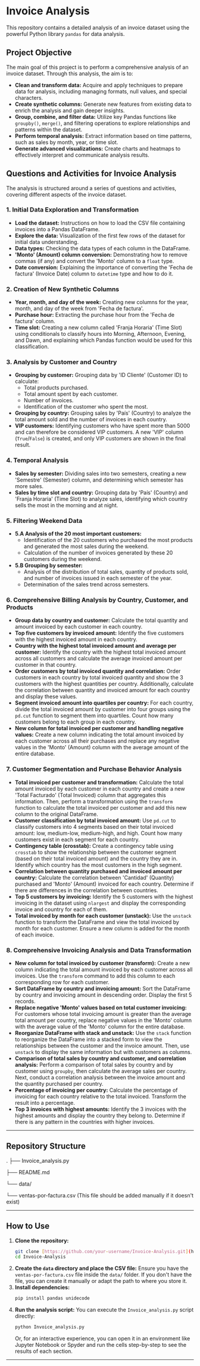# Invoice Analysis

This repository contains a detailed analysis of an invoice dataset using the powerful Python library `pandas` for data analysis.

## Project Objective

The main goal of this project is to perform a comprehensive analysis of an invoice dataset. Through this analysis, the aim is to:

* **Clean and transform data:** Acquire and apply techniques to prepare data for analysis, including managing formats, null values, and special characters.
* **Create synthetic columns:** Generate new features from existing data to enrich the analysis and gain deeper insights.
* **Group, combine, and filter data:** Utilize key Pandas functions like `groupby()`, `merge()`, and filtering operations to explore relationships and patterns within the dataset.
* **Perform temporal analysis:** Extract information based on time patterns, such as sales by month, year, or time slot.
* **Generate advanced visualizations:** Create charts and heatmaps to effectively interpret and communicate analysis results.

## Questions and Activities for Invoice Analysis

The analysis is structured around a series of questions and activities, covering different aspects of the invoice dataset.

### 1. Initial Data Exploration and Transformation

* **Load the dataset:** Instructions on how to load the CSV file containing invoices into a Pandas DataFrame.
* **Explore the data:** Visualization of the first few rows of the dataset for initial data understanding.
* **Data types:** Checking the data types of each column in the DataFrame.
* **'Monto' (Amount) column conversion:** Demonstrating how to remove commas (if any) and convert the 'Monto' column to a `float` type.
* **Date conversion:** Explaining the importance of converting the 'Fecha de factura' (Invoice Date) column to `datetime` type and how to do it.

### 2. Creation of New Synthetic Columns

* **Year, month, and day of the week:** Creating new columns for the year, month, and day of the week from 'Fecha de factura'.
* **Purchase hour:** Extracting the purchase hour from the 'Fecha de factura' column.
* **Time slot:** Creating a new column called 'Franja Horaria' (Time Slot) using conditionals to classify hours into Morning, Afternoon, Evening, and Dawn, and explaining which Pandas function would be used for this classification.

### 3. Analysis by Customer and Country

* **Grouping by customer:** Grouping data by 'ID Cliente' (Customer ID) to calculate:
    * Total products purchased.
    * Total amount spent by each customer.
    * Number of invoices.
    * Identification of the customer who spent the most.
* **Grouping by country:** Grouping sales by 'País' (Country) to analyze the total amount sold and the number of invoices in each country.
* **VIP customers:** Identifying customers who have spent more than 5000 and can therefore be considered VIP customers. A new 'VIP' column (`True`/`False`) is created, and only VIP customers are shown in the final result.

### 4. Temporal Analysis

* **Sales by semester:** Dividing sales into two semesters, creating a new 'Semestre' (Semester) column, and determining which semester has more sales.
* **Sales by time slot and country:** Grouping data by 'País' (Country) and 'Franja Horaria' (Time Slot) to analyze sales, identifying which country sells the most in the morning and at night.

### 5. Filtering Weekend Data

* **5.A Analysis of the 20 most important customers:**
    * Identification of the 20 customers who purchased the most products and generated the most sales during the weekend.
    * Calculation of the number of invoices generated by these 20 customers during the weekend.
* **5.B Grouping by semester:**
    * Analysis of the distribution of total sales, quantity of products sold, and number of invoices issued in each semester of the year.
    * Determination of the sales trend across semesters.

### 6. Comprehensive Billing Analysis by Country, Customer, and Products

* **Group data by country and customer:** Calculate the total quantity and amount invoiced by each customer in each country.
* **Top five customers by invoiced amount:** Identify the five customers with the highest invoiced amount in each country.
* **Country with the highest total invoiced amount and average per customer:** Identify the country with the highest total invoiced amount across all customers and calculate the average invoiced amount per customer in that country.
* **Order customers by total invoiced quantity and correlation:** Order customers in each country by total invoiced quantity and show the 3 customers with the highest quantities per country. Additionally, calculate the correlation between quantity and invoiced amount for each country and display these values.
* **Segment invoiced amount into quartiles per country:** For each country, divide the total invoiced amount by customer into four groups using the `pd.cut` function to segment them into quartiles. Count how many customers belong to each group in each country.
* **New column for total invoiced per customer and handling negative values:** Create a new column indicating the total amount invoiced by each customer across all their purchases and replace any negative values in the 'Monto' (Amount) column with the average amount of the entire database.

### 7. Customer Segmentation and Purchase Behavior Analysis

* **Total invoiced per customer and transformation:** Calculate the total amount invoiced by each customer in each country and create a new 'Total Facturado' (Total Invoiced) column that aggregates this information. Then, perform a transformation using the `transform` function to calculate the total invoiced per customer and add this new column to the original DataFrame.
* **Customer classification by total invoiced amount:** Use `pd.cut` to classify customers into 4 segments based on their total invoiced amount: low, medium-low, medium-high, and high. Count how many customers exist in each segment for each country.
* **Contingency table (crosstab):** Create a contingency table using `crosstab` to show the relationship between the customer segment (based on their total invoiced amount) and the country they are in. Identify which country has the most customers in the high segment.
* **Correlation between quantity purchased and invoiced amount per country:** Calculate the correlation between 'Cantidad' (Quantity) purchased and 'Monto' (Amount) invoiced for each country. Determine if there are differences in the correlation between countries.
* **Top 5 customers by invoicing:** Identify the 5 customers with the highest invoicing in the dataset using `nlargest` and display the corresponding invoice and country for each of them.
* **Total invoiced by month for each customer (unstack):** Use the `unstack` function to transform the DataFrame and view the total invoiced by month for each customer. Ensure a new column is added for the month of each invoice.

### 8. Comprehensive Invoicing Analysis and Data Transformation

* **New column for total invoiced by customer (transform):** Create a new column indicating the total amount invoiced by each customer across all invoices. Use the `transform` command to add this column to each corresponding row for each customer.
* **Sort DataFrame by country and invoicing amount:** Sort the DataFrame by country and invoicing amount in descending order. Display the first 5 records.
* **Replace negative 'Monto' values based on total customer invoicing:** For customers whose total invoicing amount is greater than the average total amount per country, replace negative values in the 'Monto' column with the average value of the 'Monto' column for the entire database.
* **Reorganize DataFrame with stack and unstack:** Use the `stack` function to reorganize the DataFrame into a stacked form to view the relationships between the customer and the invoice amount. Then, use `unstack` to display the same information but with customers as columns.
* **Comparison of total sales by country and customer, and correlation analysis:** Perform a comparison of total sales by country and by customer using `groupby`, then calculate the average sales per country. Next, conduct a correlation analysis between the invoice amount and the quantity purchased per country.
* **Percentage of invoicing per country:** Calculate the percentage of invoicing for each country relative to the total invoiced. Transform the result into a percentage.
* **Top 3 invoices with highest amounts:** Identify the 3 invoices with the highest amounts and display the country they belong to. Determine if there is any pattern in the countries with higher invoices.

---

## Repository Structure

.
├── Invoice_analysis.py

├── README.md

└── data/

└── ventas-por-factura.csv (This file should be added manually if it doesn't exist)

---

## How to Use

1.  **Clone the repository:**
    ```bash
    git clone [https://github.com/your-username/Invoice-Analysis.git](https://github.com/your-username/Invoice-Analysis.git)
    cd Invoice-Analysis
    ```
2.  **Create the `data` directory and place the CSV file:**
    Ensure you have the `ventas-por-factura.csv` file inside the `data/` folder. If you don't have the file, you can create it manually or adapt the path to where you store it.
3.  **Install dependencies:**
    ```bash
    pip install pandas unidecode
    ```
4.  **Run the analysis script:**
    You can execute the `Invoice_analysis.py` script directly:
    ```bash
    python Invoice_analysis.py
    ```
    Or, for an interactive experience, you can open it in an environment like Jupyter Notebook or Spyder and run the cells step-by-step to see the results of each section.

---
